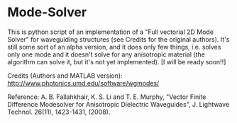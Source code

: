 # Mode-Solver
This is python script of an implementation of a "Full vectorial 2D Mode Solver" for waveguiding structures (see Credits for the original authors). 
It's still some sort of an alpha version, and it does only few things, i.e. solves only one mode and it doesn't solve for any anisotropic material (the algorithm can solve it, but it's not yet implemented). [I will be ready soon!!]

Credits (Authors and MATLAB version):
http://www.photonics.umd.edu/software/wgmodes/

Reference:
A. B. Fallahkhair, K. S. Li and T. E. Murphy, "Vector Finite Difference Modesolver for Anisotropic Dielectric Waveguides", J. Lightwave Technol. 26(11), 1423-1431, (2008).







